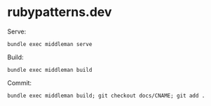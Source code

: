 # rubypatterns.dev

Serve:

```
bundle exec middleman serve
```

Build:

```
bundle exec middleman build
```

Commit:

```
bundle exec middleman build; git checkout docs/CNAME; git add .
```